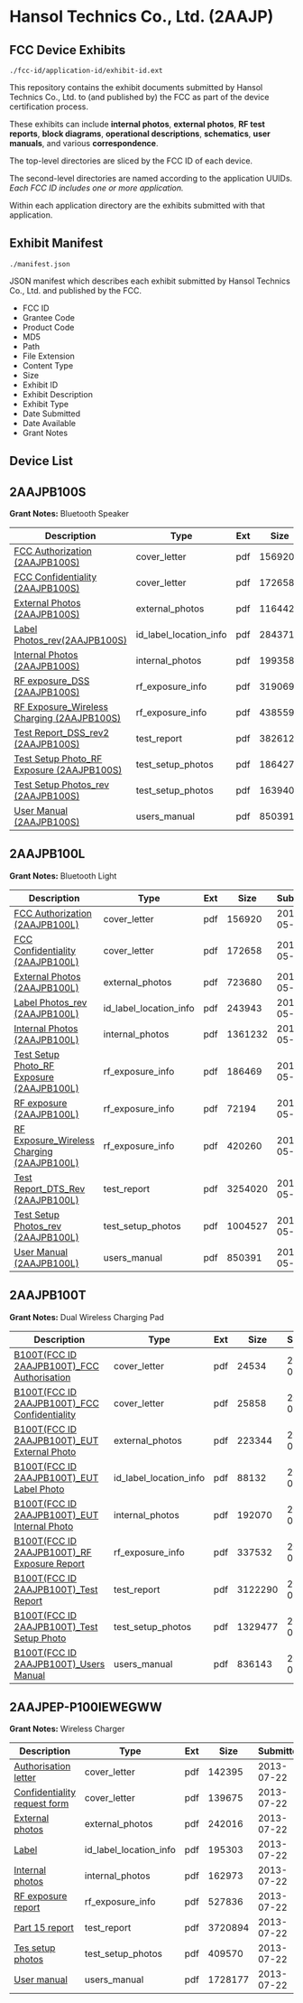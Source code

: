 # Hansol Technics Co., Ltd. (2AAJP)
## FCC Device Exhibits

```
./fcc-id/application-id/exhibit-id.ext
```

This repository contains the exhibit documents submitted by Hansol Technics Co., Ltd. to (and published by) the FCC as part of the device certification process.

These exhibits can include **internal photos**, **external photos**, **RF test reports**, **block diagrams**, **operational descriptions**, **schematics**, **user manuals**, and various **correspondence**.

The top-level directories are sliced by the FCC ID of each device.

The second-level directories are named according to the application UUIDs. *Each FCC ID includes one or more application.*

Within each application directory are the exhibits submitted with that application. 

## Exhibit Manifest

```
./manifest.json
```

JSON manifest which describes each exhibit submitted by Hansol Technics Co., Ltd. and published by the FCC.

- FCC ID
- Grantee Code
- Product Code
- MD5
- Path
- File Extension
- Content Type
- Size
- Exhibit ID
- Exhibit Description
- Exhibit Type
- Date Submitted
- Date Available
- Grant Notes

## Device List
## 2AAJPB100S
**Grant Notes:** Bluetooth Speaker

| Description | Type | Ext | Size | Submitted | Available |
| ----------- | ---- | --- | ---- | --------- | --------- |
| [FCC Authorization (2AAJPB100S)](2AAJPB100S/b06f8380376c9a3077f6ba80a3c766a8/2620749.pdf) | cover_letter | pdf | 156920 | 2015-05-21 | 2015-05-21 |
| [FCC Confidentiality (2AAJPB100S)](2AAJPB100S/b06f8380376c9a3077f6ba80a3c766a8/2620750.pdf) | cover_letter | pdf | 172658 | 2015-05-21 | 2015-05-21 |
| [External Photos (2AAJPB100S)](2AAJPB100S/b06f8380376c9a3077f6ba80a3c766a8/2620735.pdf) | external_photos | pdf | 1164424 | 2015-05-21 | 2015-05-21 |
| [Label Photos_rev(2AAJPB100S)](2AAJPB100S/b06f8380376c9a3077f6ba80a3c766a8/2620734.pdf) | id_label_location_info | pdf | 284371 | 2015-05-21 | 2015-05-21 |
| [Internal Photos (2AAJPB100S)](2AAJPB100S/b06f8380376c9a3077f6ba80a3c766a8/2620743.pdf) | internal_photos | pdf | 1993585 | 2015-05-21 | 2015-05-21 |
| [RF exposure_DSS (2AAJPB100S)](2AAJPB100S/b06f8380376c9a3077f6ba80a3c766a8/2620745.pdf) | rf_exposure_info | pdf | 319069 | 2015-05-21 | 2015-05-21 |
| [RF Exposure_Wireless Charging (2AAJPB100S)](2AAJPB100S/b06f8380376c9a3077f6ba80a3c766a8/2620746.pdf) | rf_exposure_info | pdf | 438559 | 2015-05-21 | 2015-05-21 |
| [Test Report_DSS_rev2 (2AAJPB100S)](2AAJPB100S/b06f8380376c9a3077f6ba80a3c766a8/2620739.pdf) | test_report | pdf | 3826124 | 2015-05-21 | 2015-05-21 |
| [Test Setup Photo_RF Exposure (2AAJPB100S)](2AAJPB100S/b06f8380376c9a3077f6ba80a3c766a8/2620740.pdf) | test_setup_photos | pdf | 186427 | 2015-05-21 | 2015-05-21 |
| [Test Setup Photos_rev (2AAJPB100S)](2AAJPB100S/b06f8380376c9a3077f6ba80a3c766a8/2620741.pdf) | test_setup_photos | pdf | 1639406 | 2015-05-21 | 2015-05-21 |
| [User Manual (2AAJPB100S)](2AAJPB100S/b06f8380376c9a3077f6ba80a3c766a8/2620742.pdf) | users_manual | pdf | 850391 | 2015-05-21 | 2015-05-21 |
## 2AAJPB100L
**Grant Notes:** Bluetooth Light

| Description | Type | Ext | Size | Submitted | Available |
| ----------- | ---- | --- | ---- | --------- | --------- |
| [FCC Authorization (2AAJPB100L)](2AAJPB100L/9f5899abbffbdead3ac42554aa3aaefb/2620781.pdf) | cover_letter | pdf | 156920 | 2015-05-21 | 2015-05-21 |
| [FCC Confidentiality (2AAJPB100L)](2AAJPB100L/9f5899abbffbdead3ac42554aa3aaefb/2620782.pdf) | cover_letter | pdf | 172658 | 2015-05-21 | 2015-05-21 |
| [External Photos (2AAJPB100L)](2AAJPB100L/9f5899abbffbdead3ac42554aa3aaefb/2620767.pdf) | external_photos | pdf | 723680 | 2015-05-21 | 2015-05-21 |
| [Label Photos_rev (2AAJPB100L)](2AAJPB100L/9f5899abbffbdead3ac42554aa3aaefb/2620766.pdf) | id_label_location_info | pdf | 243943 | 2015-05-21 | 2015-05-21 |
| [Internal Photos (2AAJPB100L)](2AAJPB100L/9f5899abbffbdead3ac42554aa3aaefb/2620775.pdf) | internal_photos | pdf | 1361232 | 2015-05-21 | 2015-05-21 |
| [Test Setup Photo_RF Exposure (2AAJPB100L)](2AAJPB100L/9f5899abbffbdead3ac42554aa3aaefb/2620772.pdf) | rf_exposure_info | pdf | 186469 | 2015-05-21 | 2015-05-21 |
| [RF exposure (2AAJPB100L)](2AAJPB100L/9f5899abbffbdead3ac42554aa3aaefb/2620777.pdf) | rf_exposure_info | pdf | 72194 | 2015-05-21 | 2015-05-21 |
| [RF Exposure_Wireless Charging (2AAJPB100L)](2AAJPB100L/9f5899abbffbdead3ac42554aa3aaefb/2620778.pdf) | rf_exposure_info | pdf | 420260 | 2015-05-21 | 2015-05-21 |
| [Test Report_DTS_Rev (2AAJPB100L)](2AAJPB100L/9f5899abbffbdead3ac42554aa3aaefb/2620771.pdf) | test_report | pdf | 3254020 | 2015-05-21 | 2015-05-21 |
| [Test Setup Photos_rev (2AAJPB100L)](2AAJPB100L/9f5899abbffbdead3ac42554aa3aaefb/2620773.pdf) | test_setup_photos | pdf | 1004527 | 2015-05-21 | 2015-05-21 |
| [User Manual (2AAJPB100L)](2AAJPB100L/9f5899abbffbdead3ac42554aa3aaefb/2620742.pdf) | users_manual | pdf | 850391 | 2015-05-21 | 2015-05-21 |
## 2AAJPB100T
**Grant Notes:** Dual Wireless Charging Pad

| Description | Type | Ext | Size | Submitted | Available |
| ----------- | ---- | --- | ---- | --------- | --------- |
| [B100T(FCC ID 2AAJPB100T)_FCC Authorisation](2AAJPB100T/8015f25276cfb42eb5e0b9e47b64e9f6/2618289.pdf) | cover_letter | pdf | 24534 | 2015-05-19 | 2015-05-19 |
| [B100T(FCC ID 2AAJPB100T)_FCC Confidentiality](2AAJPB100T/8015f25276cfb42eb5e0b9e47b64e9f6/2618290.pdf) | cover_letter | pdf | 25858 | 2015-05-19 | 2015-05-19 |
| [B100T(FCC ID 2AAJPB100T)_EUT External Photo](2AAJPB100T/8015f25276cfb42eb5e0b9e47b64e9f6/2618278.pdf) | external_photos | pdf | 223344 | 2015-05-19 | 2015-05-19 |
| [B100T(FCC ID 2AAJPB100T)_EUT Label Photo](2AAJPB100T/8015f25276cfb42eb5e0b9e47b64e9f6/2618277.pdf) | id_label_location_info | pdf | 88132 | 2015-05-19 | 2015-05-19 |
| [B100T(FCC ID 2AAJPB100T)_EUT Internal Photo](2AAJPB100T/8015f25276cfb42eb5e0b9e47b64e9f6/2618279.pdf) | internal_photos | pdf | 192070 | 2015-05-19 | 2015-05-19 |
| [B100T(FCC ID 2AAJPB100T)_RF Exposure Report](2AAJPB100T/8015f25276cfb42eb5e0b9e47b64e9f6/2618287.pdf) | rf_exposure_info | pdf | 337532 | 2015-05-19 | 2015-05-19 |
| [B100T(FCC ID 2AAJPB100T)_Test Report](2AAJPB100T/8015f25276cfb42eb5e0b9e47b64e9f6/2618286.pdf) | test_report | pdf | 3122290 | 2015-05-19 | 2015-05-19 |
| [B100T(FCC ID 2AAJPB100T)_Test Setup Photo](2AAJPB100T/8015f25276cfb42eb5e0b9e47b64e9f6/2618288.pdf) | test_setup_photos | pdf | 1329477 | 2015-05-19 | 2015-05-19 |
| [B100T(FCC ID 2AAJPB100T)_Users Manual](2AAJPB100T/8015f25276cfb42eb5e0b9e47b64e9f6/2618283.pdf) | users_manual | pdf | 836143 | 2015-05-19 | 2015-05-19 |
## 2AAJPEP-P100IEWEGWW
**Grant Notes:** Wireless Charger

| Description | Type | Ext | Size | Submitted | Available |
| ----------- | ---- | --- | ---- | --------- | --------- |
| [Authorisation letter](2AAJPEP-P100IEWEGWW/6449e14305dd63309d9ae744403bdb49/2021772.pdf) | cover_letter | pdf | 142395 | 2013-07-22 | 2013-07-22 |
| [Confidentiality request form](2AAJPEP-P100IEWEGWW/6449e14305dd63309d9ae744403bdb49/2021773.pdf) | cover_letter | pdf | 139675 | 2013-07-22 | 2013-07-22 |
| [External photos](2AAJPEP-P100IEWEGWW/6449e14305dd63309d9ae744403bdb49/2021763.pdf) | external_photos | pdf | 242016 | 2013-07-22 | 2014-01-18 |
| [Label](2AAJPEP-P100IEWEGWW/6449e14305dd63309d9ae744403bdb49/2021762.pdf) | id_label_location_info | pdf | 195303 | 2013-07-22 | 2013-07-22 |
| [Internal photos](2AAJPEP-P100IEWEGWW/6449e14305dd63309d9ae744403bdb49/2021769.pdf) | internal_photos | pdf | 162973 | 2013-07-22 | 2014-01-18 |
| [RF exposure report](2AAJPEP-P100IEWEGWW/6449e14305dd63309d9ae744403bdb49/2021770.pdf) | rf_exposure_info | pdf | 527836 | 2013-07-22 | 2013-07-22 |
| [Part 15 report](2AAJPEP-P100IEWEGWW/6449e14305dd63309d9ae744403bdb49/2021766.pdf) | test_report | pdf | 3720894 | 2013-07-22 | 2013-07-22 |
| [Tes setup photos](2AAJPEP-P100IEWEGWW/6449e14305dd63309d9ae744403bdb49/2021767.pdf) | test_setup_photos | pdf | 409570 | 2013-07-22 | 2014-01-18 |
| [User manual](2AAJPEP-P100IEWEGWW/6449e14305dd63309d9ae744403bdb49/2021768.pdf) | users_manual | pdf | 1728177 | 2013-07-22 | 2014-01-18 |

